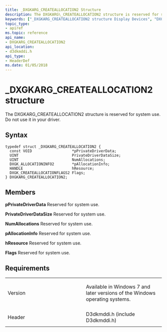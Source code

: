 ```yaml
---
title: _DXGKARG_CREATEALLOCATION2 Structure
description: The DXGKARG\_CREATEALLOCATION2 structure is reserved for system use. Do not use it in your driver.
keywords: ["_DXGKARG_CREATEALLOCATION2 structure Display Devices", "DXGKARG_CREATEALLOCATION2 structure Display Devices"]
topic_type:
- apiref
ms.topic: reference
api_name:
- DXGKARG_CREATEALLOCATION2
api_location:
- d3dkmddi.h
api_type:
- HeaderDef
ms.date: 01/05/2018
---
```


# \_DXGKARG\_CREATEALLOCATION2 structure


The DXGKARG\_CREATEALLOCATION2 structure is reserved for system use. Do not use it in your driver.

## Syntax

```ManagedCPlusPlus
typedef struct _DXGKARG_CREATEALLOCATION2 {
  const VOID                  *pPrivateDriverData;
  UINT                        PrivateDriverDataSize;
  UINT                        NumAllocations;
  DXGK_ALLOCATIONINFO2        *pAllocationInfo;
  HANDLE                      hResource;
  DXGK_CREATEALLOCATIONFLAGS2 Flags;
} DXGKARG_CREATEALLOCATION2;
```

## Members

**pPrivateDriverData**
Reserved for system use.

**PrivateDriverDataSize**
Reserved for system use.

**NumAllocations**
Reserved for system use.

**pAllocationInfo**
Reserved for system use.

**hResource**
Reserved for system use.

**Flags**
Reserved for system use.

## Requirements

<table>
<colgroup>
<col width="50%" />
<col width="50%" />
</colgroup>
<tbody>
<tr class="odd">
<td align="left"><p>Version</p></td>
<td align="left"><p>Available in Windows 7 and later versions of the Windows operating systems.</p></td>
</tr>
<tr class="even">
<td align="left"><p>Header</p></td>
<td align="left">D3dkmddi.h (include D3dkmddi.h)</td>
</tr>
</tbody>
</table>

 

 





